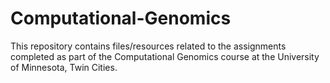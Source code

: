 # Computational-Genomics
This repository contains files/resources related to the assignments completed as part of the Computational Genomics course at the University of Minnesota, Twin Cities.
